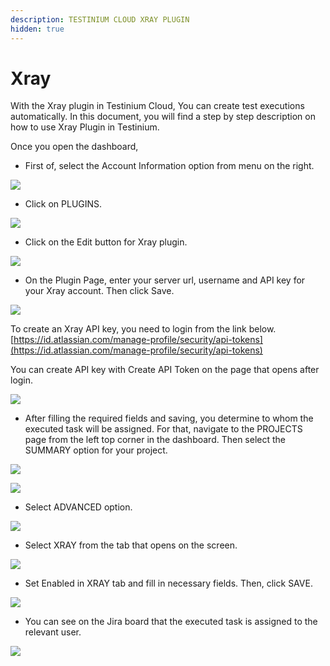 ```yaml
---
description: TESTINIUM CLOUD XRAY PLUGIN
hidden: true
---
```


# Xray

With the Xray plugin in Testinium Cloud, You can create test executions automatically. In this document, you will find a step by step description on how to use Xray Plugin in Testinium.

Once you open the dashboard,

* First of, select the Account Information option from menu on the right.

![](<../../.gitbook/assets/Screen Shot 2022-03-17 at 16.42.22.png>)

* Click on PLUGINS.

![](<../../.gitbook/assets/Screen Shot 2022-03-17 at 16.50.48.png>)

* Click on the Edit button for Xray plugin.

![](<../../.gitbook/assets/Screen Shot 2022-03-17 at 16.54.09.png>)

* On the Plugin Page, enter your server url, username and API key for your Xray account. Then click Save.

![](<../../.gitbook/assets/Screen Shot 2022-03-18 at 08.23.37.png>)

To create an Xray API key, you need to login from the link below.\
[https://id.atlassian.com/manage-profile/security/api-tokens](https://id.atlassian.com/manage-profile/security/api-tokens)

You can create API key with Create API Token on the page that opens after login.

![](<../../.gitbook/assets/MicrosoftTeams-image (1).png>)

* After filling the required fields and saving, you determine to whom the executed task will be assigned. For that, navigate to the PROJECTS page from the left top corner in the dashboard. Then select the SUMMARY option for your project.

![](<../../.gitbook/assets/Screen Shot 2022-03-18 at 08.37.37 (1).png>)

![](<../../.gitbook/assets/Screen Shot 2022-03-18 at 08.38.18.png>)

* Select ADVANCED option.

![](<../../.gitbook/assets/Screen Shot 2022-03-18 at 08.41.04.png>)

* Select XRAY from the tab that opens on the screen.

![](<../../.gitbook/assets/Screen Shot 2022-03-18 at 08.43.12.png>)

* Set Enabled in XRAY tab and fill in necessary fields. Then, click SAVE.

![](<../../.gitbook/assets/Screen Shot 2022-03-18 at 09.09.53.png>)

* You can see on the Jira board that the executed task is assigned to the relevant user.

![](../../.gitbook/assets/MicrosoftTeams-image.png)
